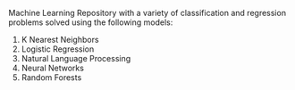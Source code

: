Machine Learning Repository with a variety of classification and regression problems solved using the following models:

1. K Nearest Neighbors
2. Logistic Regression
3. Natural Language Processing
4. Neural Networks
5. Random Forests

